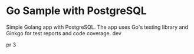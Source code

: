 
Go Sample with PostgreSQL
=====================

Simple Golang app with PostgreSQL. The app uses Go's testing library and Ginkgo for test reports and code coverage.
dev

pr 3
